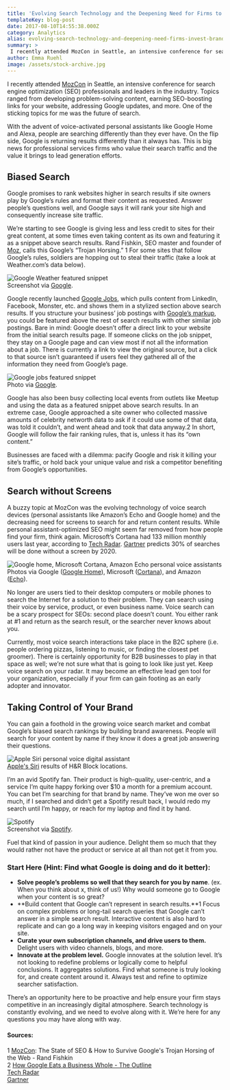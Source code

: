 ```yaml
---
title: 'Evolving Search Technology and the Deepening Need for Firms to Invest in Brand Recognition'
templateKey: blog-post
date: 2017-08-10T14:55:38.000Z
category: Analytics
alias: evolving-search-technology-and-deepening-need-firms-invest-brand-recognition
summary: > 
 I recently attended MozCon in Seattle, an intensive conference for search engine optimization (SEO) professionals and leaders in the industry. Topics ranged from developing problem-solving content, earning SEO-boosting links for your website, addressing Google updates, and more. One of the sticking topics for me was the future of search.
author: Emma Ruehl
image: /assets/stock-archive.jpg
---
```


I recently attended [MozCon](https://moz.com/mozcon) in Seattle, an intensive conference for search engine optimization (SEO) professionals and leaders in the industry. Topics ranged from developing problem-solving content, earning SEO-boosting links for your website, addressing Google updates, and more. One of the sticking topics for me was the future of search.

With the advent of voice-activated personal assistants like Google Home and Alexa, people are searching differently than they ever have. On the flip side, Google is returning results differently than it always has. This is big news for professional services firms who value their search traffic and the value it brings to lead generation efforts.

Biased Search
-------------

Google promises to rank websites higher in search results if site owners play by Google’s rules and format their content as requested. Answer people’s questions well, and Google says it will rank your site high and consequently increase site traffic.

We’re starting to see Google is giving less and less credit to sites for their great content, at some times even taking content as its own and featuring it as a snippet above search results. Rand Fishkin, SEO master and founder of [Moz](http://moz.com), calls this Google’s “Trojan Horsing.” 1 For some sites that follow Google’s rules, soldiers are hopping out to steal their traffic (take a look at Weather.com’s data below).

![Google Weather featured snippet](/assets/featured-snippet.png)  
Screenshot via [Google](https://www.google.com/search?q=weather+san+antonio%2C+tx&oq=weather+san+antonio%2C+tx&aqs=chrome..69i57j0l5.3374j0j1&sourceid=chrome&ie=UTF-8).

Google recently launched [Google Jobs](https://webmasters.googleblog.com/2017/06/connect-to-job-seekers-with-google.html), which pulls content from LinkedIn, Facebook, Monster, etc. and shows them in a stylized section above search results. If you structure your business’ job postings with [Google’s markup](https://developers.google.com/search/docs/data-types/job-postings), you could be featured above the rest of search results with other similar job postings. Bare in mind: Google doesn’t offer a direct link to your website from the initial search results page. If someone clicks on the job snippet, they stay on a Google page and can view most if not all the information about a job. There is currently a link to view the original source, but a click to that source isn’t guaranteed if users feel they gathered all of the information they need from Google’s page.

![Google jobs featured snippet](/assets/google-jobs.png)  
Photo via [Google](https://webmasters.googleblog.com/2017/06/connect-to-job-seekers-with-google.html?utm_source=feedburner&utm_medium=email&utm_campaign=Feed%3A+blogspot%2FamDG+%28Official+Google+Webmaster+Central+Blog%29).

Google has also been busy collecting local events from outlets like Meetup and using the data as a featured snippet above search results. In an extreme case, Google approached a site owner who collected massive amounts of celebrity networth data to ask if it could use some of that data, was told it couldn’t, and went ahead and took that data anyway.2 In short, Google will follow the fair ranking rules, that is, unless it has its “own content.”

Businesses are faced with a dilemma: pacify Google and risk it killing your site’s traffic, or hold back your unique value and risk a competitor benefiting from Google’s opportunities.

Search without Screens
----------------------

A buzzy topic at MozCon was the evolving technology of voice search devices (personal assistants like Amazon’s Echo and Google home) and the decreasing need for screens to search for and return content results. While personal assistant-optimized SEO might seem far removed from how people find your firm, think again. Microsoft’s Cortana had 133 million monthly users last year, according to [Tech Radar](http://www.techradar.com/news/software/operating-systems/why-100-million-monthly-cortana-users-could-be-a-bigger-deal-than-350-million-windows-10-installs-1325146). [Gartner](http://www.gartner.com/newsroom/id/3482117) predicts 30% of searches will be done without a screen by 2020.

![Google home, Microsoft Cortana, Amazon Echo personal voice assistants](/assets/personal-assistants.png)  
Photos via Google ([Google Home](https://madeby.google.com/home/)), Microsoft ([Cortana](https://www.microsoft.com/en-us/windows/cortana)), and Amazon ([Echo](https://www.amazon.com/dp/product/B00X4WHP5E/ref=EchoCP_dt_tile_text)).

No longer are users tied to their desktop computers or mobile phones to search the Internet for a solution to their problem. They can search using their voice by service, product, or even business name. Voice search can be a scary prospect for SEOs: second place doesn’t count. You either rank at #1 and return as the search result, or the searcher never knows about you.

Currently, most voice search interactions take place in the B2C sphere (i.e. people ordering pizzas, listening to music, or finding the closest pet groomer). There is certainly opportunity for B2B businesses to play in that space as well; we’re not sure what that is going to look like just yet. Keep voice search on your radar. It may become an effective lead gen tool for your organization, especially if your firm can gain footing as an early adopter and innovator.

Taking Control of Your Brand
----------------------------

You can gain a foothold in the growing voice search market and combat Google’s biased search rankings by building brand awareness. People will search for your content by name if they know it does a great job answering their questions.

![Apple Siri personal voice digital assistant](/assets/hr-block-siri.jpg)  
[Apple's Siri](https://www.apple.com/ios/siri/) results of H&R Block locations.

I’m an avid Spotify fan. Their product is high-quality, user-centric, and a service I’m quite happy forking over $10 a month for a premium account. You can bet I’m searching for that brand by name. They’ve won me over so much, if I searched and didn’t get a Spotify result back, I would redo my search until I’m happy, or reach for my laptop and find it by hand.

![Spotify](/assets/spotify.png)  
Screenshot via [Spotify](https://www.spotify.com/us/).

Fuel that kind of passion in your audience. Delight them so much that they would rather not have the product or service at all than not get it from you.

### Start Here (Hint: Find what Google is doing and do it better):

*   **Solve people’s problems so well that they search for you by name**. (ex. When you think about x, think of us!) Why would someone go to Google when your content is so great?
*   **Build content that Google can’t represent in search results.**1 Focus on complex problems or long-tail search queries that Google can’t answer in a simple search result. Interactive content is also hard to replicate and can go a long way in keeping visitors engaged and on your site.
*   **Curate your own subscription channels, and drive users to them.** Delight users with video channels, blogs, and more.
*   **Innovate at the problem level.** Google innovates at the solution level. It’s not looking to redefine problems or logically come to helpful conclusions. It aggregates solutions. Find what someone is truly looking for, and create content around it. Always test and refine to optimize searcher satisfaction.

There’s an opportunity here to be proactive and help ensure your firm stays competitive in an increasingly digital atmosphere. Search technology is constantly evolving, and we need to evolve along with it. We’re here for any questions you may have along with way.

#### Sources:

1 [MozCon](http://moz.com/mozcon): The State of SEO & How to Survive Google's Trojan Horsing of the Web - Rand Fishkin  
2 [How Google Eats a Business Whole - The Outline](https://theoutline.com/post/1399/how-google-ate-celebritynetworth-com)  
[Tech Radar](http://www.techradar.com/news/software/operating-systems/why-100-million-monthly-cortana-users-could-be-a-bigger-deal-than-350-million-windows-10-installs-1325146)  
[Gartner](http://www.gartner.com/newsroom/id/3482117)